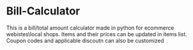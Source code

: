 # Bill-Calculator
 This is a bill/total amount calculator made in python for ecommerce webistes\local shops.
 Items and their prices can be updated in items list. Coupon codes and applicable discoutn can also be customized

